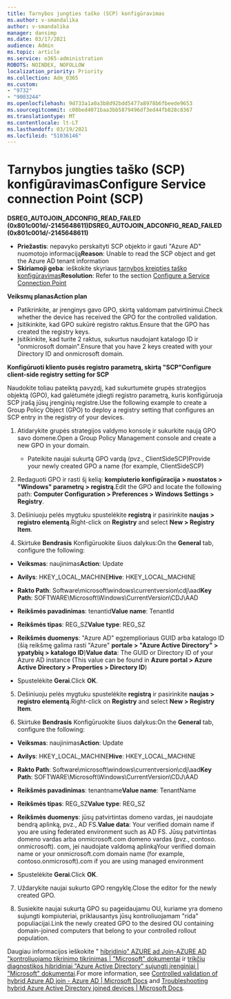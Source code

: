 ```yaml
---
title: Tarnybos jungties taško (SCP) konfigūravimas
ms.author: v-smandalika
author: v-smandalika
manager: dansimp
ms.date: 03/17/2021
audience: Admin
ms.topic: article
ms.service: o365-administration
ROBOTS: NOINDEX, NOFOLLOW
localization_priority: Priority
ms.collection: Adm_O365
ms.custom:
- "9732"
- "9003244"
ms.openlocfilehash: 9d733a1a0a3b8d92bdd5477a8978b6fbeede9653
ms.sourcegitcommit: c08bed4071baa3bb5879496df3ed44fb828c8367
ms.translationtype: MT
ms.contentlocale: lt-LT
ms.lasthandoff: 03/19/2021
ms.locfileid: "51036146"
---
```

# <a name="configure-service-connection-point-scp"></a><span data-ttu-id="9101e-102">Tarnybos jungties taško (SCP) konfigūravimas</span><span class="sxs-lookup"><span data-stu-id="9101e-102">Configure Service connection Point (SCP)</span></span>

<span data-ttu-id="9101e-103">**DSREG_AUTOJOIN_ADCONFIG_READ_FAILED (0x801c001d/-2145648611)**</span><span class="sxs-lookup"><span data-stu-id="9101e-103">**DSREG_AUTOJOIN_ADCONFIG_READ_FAILED (0x801c001d/-2145648611)**</span></span>

- <span data-ttu-id="9101e-104">**Priežastis**: nepavyko perskaityti SCP objekto ir gauti "Azure AD" nuomotojo informaciją</span><span class="sxs-lookup"><span data-stu-id="9101e-104">**Reason**: Unable to read the SCP object and get the Azure AD tenant information</span></span>
- <span data-ttu-id="9101e-105">**Skiriamoji geba**: ieškokite skyriaus [tarnybos kreipties taško konfigūravimas](https://docs.microsoft.com/azure/active-directory/devices/hybrid-azuread-join-federated-domains#configure-hybrid-azure-ad-join)</span><span class="sxs-lookup"><span data-stu-id="9101e-105">**Resolution**: Refer to the section [Configure a Service Connection Point](https://docs.microsoft.com/azure/active-directory/devices/hybrid-azuread-join-federated-domains#configure-hybrid-azure-ad-join)</span></span>


<span data-ttu-id="9101e-106">**Veiksmų planas**</span><span class="sxs-lookup"><span data-stu-id="9101e-106">**Action plan**</span></span>

- <span data-ttu-id="9101e-107">Patikrinkite, ar įrenginys gavo GPO, skirtą valdomam patvirtinimui.</span><span class="sxs-lookup"><span data-stu-id="9101e-107">Check whether the device has received the GPO for the controlled validation.</span></span>
- <span data-ttu-id="9101e-108">Įsitikinkite, kad GPO sukūrė registro raktus.</span><span class="sxs-lookup"><span data-stu-id="9101e-108">Ensure that the GPO has created the registry keys.</span></span>
- <span data-ttu-id="9101e-109">Įsitikinkite, kad turite 2 raktus, sukurtus naudojant katalogo ID ir "onmicrosoft domain".</span><span class="sxs-lookup"><span data-stu-id="9101e-109">Ensure that you have 2 keys created with your Directory ID and onmicrosoft domain.</span></span>

<span data-ttu-id="9101e-110">**Konfigūruoti kliento pusės registro parametrą, skirtą "SCP"**</span><span class="sxs-lookup"><span data-stu-id="9101e-110">**Configure client-side registry setting for SCP**</span></span>

<span data-ttu-id="9101e-111">Naudokite toliau pateiktą pavyzdį, kad sukurtumėte grupės strategijos objektą (GPO), kad galėtumėte įdiegti registro parametrą, kuris konfigūruoja SCP įrašą jūsų įrenginių registre.</span><span class="sxs-lookup"><span data-stu-id="9101e-111">Use the following example to create a Group Policy Object (GPO) to deploy a registry setting that configures an SCP entry in the registry of your devices.</span></span>

1. <span data-ttu-id="9101e-112">Atidarykite grupės strategijos valdymo konsolę ir sukurkite naują GPO savo domene.</span><span class="sxs-lookup"><span data-stu-id="9101e-112">Open a Group Policy Management console and create a new GPO in your domain.</span></span>
     - <span data-ttu-id="9101e-113">Pateikite naujai sukurtą GPO vardą (pvz., ClientSideSCP)</span><span class="sxs-lookup"><span data-stu-id="9101e-113">Provide your newly created GPO a name (for example, ClientSideSCP)</span></span>

2. <span data-ttu-id="9101e-114">Redaguoti GPO ir rasti šį kelią: **kompiuterio konfigūracija > nuostatos > "Windows" parametrų > registrą**.</span><span class="sxs-lookup"><span data-stu-id="9101e-114">Edit the GPO and locate the following path: **Computer Configuration > Preferences > Windows Settings > Registry**.</span></span>

3. <span data-ttu-id="9101e-115">Dešiniuoju pelės mygtuku spustelėkite **registrą** ir pasirinkite **naujas > registro elementą**.</span><span class="sxs-lookup"><span data-stu-id="9101e-115">Right-click on **Registry** and select **New > Registry Item**.</span></span>

4. <span data-ttu-id="9101e-116">Skirtuke **Bendrasis** Konfigūruokite šiuos dalykus:</span><span class="sxs-lookup"><span data-stu-id="9101e-116">On the **General** tab, configure the following:</span></span>
  
- <span data-ttu-id="9101e-117">**Veiksmas**: naujinimas</span><span class="sxs-lookup"><span data-stu-id="9101e-117">**Action**: Update</span></span>
    
- <span data-ttu-id="9101e-118">**Avilys**: HKEY_LOCAL_MACHINE</span><span class="sxs-lookup"><span data-stu-id="9101e-118">**Hive**: HKEY_LOCAL_MACHINE</span></span>
    
- <span data-ttu-id="9101e-119">**Rakto Path**: Software\microsoft\windows\currentversion\cdj\aad</span><span class="sxs-lookup"><span data-stu-id="9101e-119">**Key Path**: SOFTWARE\Microsoft\Windows\CurrentVersion\CDJ\AAD</span></span>
    
- <span data-ttu-id="9101e-120">**Reikšmės pavadinimas**: tenantid</span><span class="sxs-lookup"><span data-stu-id="9101e-120">**Value name**: TenantId</span></span>
    
- <span data-ttu-id="9101e-121">**Reikšmės tipas**: REG_SZ</span><span class="sxs-lookup"><span data-stu-id="9101e-121">**Value type**: REG_SZ</span></span>
    
- <span data-ttu-id="9101e-122">**Reikšmės duomenys**: "Azure AD" egzemplioriaus GUID arba katalogo ID (šią reikšmę galima rasti "Azure" **portale > "Azure Active Directory" > ypatybių > katalogo ID**)</span><span class="sxs-lookup"><span data-stu-id="9101e-122">**Value data**: The GUID or Directory ID of your Azure AD instance (This value can be found in **Azure portal > Azure Active Directory > Properties > Directory ID**)</span></span>
 
- <span data-ttu-id="9101e-123">Spustelėkite **Gerai**.</span><span class="sxs-lookup"><span data-stu-id="9101e-123">Click **OK**.</span></span>
 
5. <span data-ttu-id="9101e-124">Dešiniuoju pelės mygtuku spustelėkite **registrą** ir pasirinkite **naujas > registro elementą**.</span><span class="sxs-lookup"><span data-stu-id="9101e-124">Right-click on **Registry** and select **New > Registry Item**.</span></span>

6. <span data-ttu-id="9101e-125">Skirtuke **Bendrasis** Konfigūruokite šiuos dalykus:</span><span class="sxs-lookup"><span data-stu-id="9101e-125">On the **General** tab, configure the following:</span></span>
  
- <span data-ttu-id="9101e-126">**Veiksmas**: naujinimas</span><span class="sxs-lookup"><span data-stu-id="9101e-126">**Action**: Update</span></span>
    
- <span data-ttu-id="9101e-127">**Avilys**: HKEY_LOCAL_MACHINE</span><span class="sxs-lookup"><span data-stu-id="9101e-127">**Hive**: HKEY_LOCAL_MACHINE</span></span>
    
- <span data-ttu-id="9101e-128">**Rakto Path**: Software\microsoft\windows\currentversion\cdj\aad</span><span class="sxs-lookup"><span data-stu-id="9101e-128">**Key Path**: SOFTWARE\Microsoft\Windows\CurrentVersion\CDJ\AAD</span></span>
    
- <span data-ttu-id="9101e-129">**Reikšmės pavadinimas**: tenantname</span><span class="sxs-lookup"><span data-stu-id="9101e-129">**Value name**: TenantName</span></span>
    
- <span data-ttu-id="9101e-130">**Reikšmės tipas**: REG_SZ</span><span class="sxs-lookup"><span data-stu-id="9101e-130">**Value type**: REG_SZ</span></span>
    
- <span data-ttu-id="9101e-131">**Reikšmės duomenys**: jūsų patvirtintas domeno vardas, jei naudojate bendrą aplinką, pvz., AD FS.</span><span class="sxs-lookup"><span data-stu-id="9101e-131">**Value data**: Your verified domain name if you are using federated environment such as AD FS.</span></span> <span data-ttu-id="9101e-132">Jūsų patvirtintas domeno vardas arba onmicrosoft.com domeno vardas (pvz., contoso. onmicrosoft). com, jei naudojate valdomą aplinką</span><span class="sxs-lookup"><span data-stu-id="9101e-132">Your verified domain name or your onmicrosoft.com domain name (for example, contoso.onmicrosoft).com if you are using managed environment</span></span>

- <span data-ttu-id="9101e-133">Spustelėkite **Gerai**.</span><span class="sxs-lookup"><span data-stu-id="9101e-133">Click **OK**.</span></span>

7. <span data-ttu-id="9101e-134">Uždarykite naujai sukurto GPO rengyklę.</span><span class="sxs-lookup"><span data-stu-id="9101e-134">Close the editor for the newly created GPO.</span></span>

8. <span data-ttu-id="9101e-135">Susiekite naujai sukurtą GPO su pageidaujamu OU, kuriame yra domeno sujungti kompiuteriai, priklausantys jūsų kontroliuojamam "rida" populiacijai.</span><span class="sxs-lookup"><span data-stu-id="9101e-135">Link the newly created GPO to the desired OU containing domain-joined computers that belong to your controlled rollout population.</span></span>

<span data-ttu-id="9101e-136">Daugiau informacijos ieškokite " [hibridinio" AZURE ad Join-AZURE AD "kontroliuojamo tikrinimo tikrinimas | "Microsoft" dokumentai](https://docs.microsoft.com/azure/active-directory/devices/hybrid-azuread-join-control) ir  [trikčių diagnostikos hibridiniai "Azure Active Directory" sujungti įrenginiai | "Microsoft" dokumentai](https://docs.microsoft.com/azure/active-directory/devices/troubleshoot-hybrid-join-windows-current).</span><span class="sxs-lookup"><span data-stu-id="9101e-136">For more information, see [Controlled validation of hybrid Azure AD join - Azure AD | Microsoft Docs](https://docs.microsoft.com/azure/active-directory/devices/hybrid-azuread-join-control) and  [Troubleshooting hybrid Azure Active Directory joined devices | Microsoft Docs](https://docs.microsoft.com/azure/active-directory/devices/troubleshoot-hybrid-join-windows-current).</span></span>









